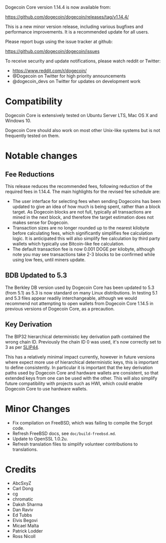 Dogecoin Core version 1.14.4 is now available from:

  <https://github.com/dogecoin/dogecoin/releases/tag/v1.14.4/>

This is a new minor version release, including various bugfixes and performance improvements. It is a recommended
update for all users.

Please report bugs using the issue tracker at github:

  <https://github.com/dogecoin/dogecoin/issues>

To receive security and update notifications, please watch reddit or Twitter:

  * https://www.reddit.com/r/dogecoin/
  * @Dogecoin on Twitter for high priority announcements
  * @dogecoin\_devs on Twitter for updates on development work

Compatibility
==============

Dogecoin Core is extensively tested on Ubuntu Server LTS, Mac OS X and Windows 10.

Dogecoin Core should also work on most other Unix-like systems but is not
frequently tested on them.

Notable changes
===============

Fee Reductions
--------------

This release reduces the recommended fees, following reduction of the required fees
in 1.14.4. The main highlights for the revised fee schedule are:

* The user interface for selecting fees when sending Dogecoins has been updated to
  give an idea of how much is being spent, rather than a block target. As Dogecoin
  blocks are not full, typically all transactions are mined in the next block, and
  therefore the target estimation does not makes sense for Dogecoin.
* Transaction sizes are no longer rounded up to the nearest kilobyte before
  calculating fees, which significantly simplifies fee calculation logic. It is anticipated
  this will also simplify fee calculation by third party wallets which typically use
  Bitcoin-like fee calculation.
* The default transaction fee is now 0.001 DOGE per kilobyte, although note you may see
  transactions take 2-3 blocks to be confirmed while using low fees, until miners update.

BDB Updated to 5.3
------------------

The Berkley DB version used by Dogecoin Core has been updated to 5.3 (from 5.1) as 5.3 is now
standard on many Linux distributions. In testing 5.1 and 5.3 files appear readily interchangeable,
although we would recommend not attempting to open wallets from Dogecoin Core 1.14.5 in previous
versions of Dogecoin Core, as a precaution.

Key Derivation
--------------

The BIP32 hierarchical deterministic key derivation path contained the wrong chain ID.
Previously the chain ID 0 was used, it's now correctly set to 3 as per
[SLIP44](https://github.com/satoshilabs/slips/blob/master/slip-0044.md).

This has a relatively minimal impact currently, however in future versions where expect more use
of hierarchical deterministic keys, this is important to define consistently. In particular
it is important that the key derivation paths used by Dogecoin Core and hardware wallets
are consistent, so that extended keys from one can be used with the other. This will also simplify
future compatibility with projects such as HWI, which could enable Dogecoin Core to use hardware
wallets.

Minor Changes
=============

* Fix compilation on FreeBSD, which was failing to compile the Scrypt code.
* Refresh FreeBSD docs, see `doc/build-freebsd.md`.
* Update to OpenSSL 1.0.2u.
* Refresh translation files to simplify volunteer contributions to translations.

Credits
=======

* AbcSxyZ
* Carl Dong
* cg
* chromatic
* Daksh Sharma
* Dan Raviv
* Ed Tubbs
* Elvis Begovi
* Micael Malta
* Patrick Lodder
* Ross Nicoll
